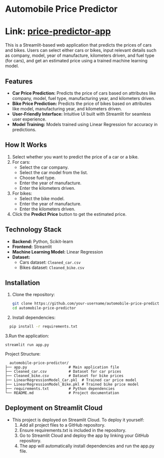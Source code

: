 # Automobile Price Predictor
# Link: [price-predictor-app](https://subhashbisnoi-automobile-price-predictor-app-vrwn5r.streamlit.app)
This is a Streamlit-based web application that predicts the prices of cars and bikes. Users can select either cars or bikes, input relevant details such as company, model, year of manufacture, kilometers driven, and fuel type (for cars), and get an estimated price using a trained machine learning model.

## Features

- **Car Price Prediction:** Predicts the price of cars based on attributes like company, model, fuel type, manufacturing year, and kilometers driven.
- **Bike Price Prediction:** Predicts the price of bikes based on attributes like model, manufacturing year, and kilometers driven.
- **User-Friendly Interface:** Intuitive UI built with Streamlit for seamless user experience.
- **Model Training:** Models trained using Linear Regression for accuracy in predictions.

## How It Works

1. Select whether you want to predict the price of a car or a bike.
2. For cars:
   - Select the car company.
   - Select the car model from the list.
   - Choose fuel type.
   - Enter the year of manufacture.
   - Enter the kilometers driven.
3. For bikes:
   - Select the bike model.
   - Enter the year of manufacture.
   - Enter the kilometers driven.
4. Click the **Predict Price** button to get the estimated price.

## Technology Stack

- **Backend:** Python, Scikit-learn
- **Frontend:** Streamlit
- **Machine Learning Model:** Linear Regression
- **Dataset:** 
  - Cars dataset: `Cleaned_car.csv`
  - Bikes dataset: `Cleaned_bike.csv`

## Installation

1. Clone the repository:

   ```bash
   git clone https://github.com/your-username/automobile-price-predictor.git
   cd automobile-price-predictor
2.	Install dependencies:

   ```bash
     pip install -r requirements.txt
```````
3.Run the application:
  ```````
  streamlit run app.py
```````
Project Structure:
```````
  automobile-price-predictor/
├── app.py                   # Main application file
├── Cleaned_car.csv          # Dataset for car prices
├── Cleaned_bike.csv         # Dataset for bike prices
├── LinearRegressionModel_Car.pkl  # Trained car price model
├── LinearRegressionModel_Bike.pkl # Trained bike price model
├── requirements.txt         # Python dependencies
└── README.md                # Project documentation
```````
## Deployment on Streamlit Cloud

- This project is deployed on Streamlit Cloud. To deploy it yourself:
	1.	Add all project files to a GitHub repository.
	2.	Ensure requirements.txt is included in the repository.
	3.	Go to Streamlit Cloud and deploy the app by linking your GitHub repository.
	4.	The app will automatically install dependencies and run the app.py file.
